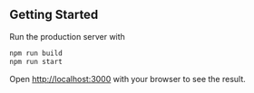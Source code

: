 ## Getting Started

Run the production server with

```sh
npm run build
npm run start
```

Open [http://localhost:3000](http://localhost:3000) with your browser to see the result.
